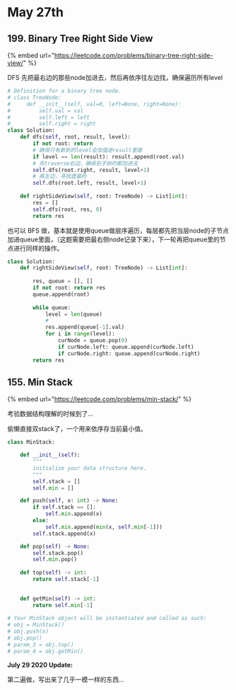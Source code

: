 # May 27th

## 199. Binary Tree Right Side View

{% embed url="https://leetcode.com/problems/binary-tree-right-side-view/" %}

DFS 先把最右边的那些node加进去，然后再依序往左边找，确保遍历所有level

```python
# Definition for a binary tree node.
# class TreeNode:
#     def __init__(self, val=0, left=None, right=None):
#         self.val = val
#         self.left = left
#         self.right = right
class Solution:
    def dfs(self, root, result, level):
        if not root: return
        # 确保只有新到的level会加值进result里面
        if level == len(result): result.append(root.val)
        # 先traverse右边，确保右子树的都加进去
        self.dfs(root.right, result, level+1)
        # 再左边，寻找遗漏的
        self.dfs(root.left, result, level+1)
    
    def rightSideView(self, root: TreeNode) -> List[int]:
        res = []
        self.dfs(root, res, 0)
        return res
```

也可以 BFS 做，基本就是使用queue做层序遍历，每层都先把当层node的子节点加进queue里面，（这题需要把最右侧node记录下来），下一轮再把queue里的节点进行同样的操作。

```python
class Solution:
    def rightSideView(self, root: TreeNode) -> List[int]:
    
        res, queue = [], []
        if not root: return res
        queue.append(root)
        
        while queue:
            level = len(queue)
            # 
            res.append(queue[-1].val)
            for i in range(level):
                curNode = queue.pop(0)
                if curNode.left: queue.append(curNode.left)
                if curNode.right: queue.append(curNode.right)
        return res
```

## 155. Min Stack

{% embed url="https://leetcode.com/problems/min-stack/" %}

考验数据结构理解的时候到了...

偷懒直接双stack了，一个用来依序存当前最小值。

```python
class MinStack:

    def __init__(self):
        """
        initialize your data structure here.
        """
        self.stack = []
        self.min = []

    def push(self, x: int) -> None:
        if self.stack == []:
            self.min.append(x)
        else:
            self.min.append(min(x, self.min[-1]))
        self.stack.append(x)

    def pop(self) -> None:
        self.stack.pop()
        self.min.pop()
    
    def top(self) -> int:
        return self.stack[-1]
        

    def getMin(self) -> int:
        return self.min[-1]
        
# Your MinStack object will be instantiated and called as such:
# obj = MinStack()
# obj.push(x)
# obj.pop()
# param_3 = obj.top()
# param_4 = obj.getMin()
```

**July 29 2020 Update:**

第二遍做，写出来了几乎一模一样的东西...

